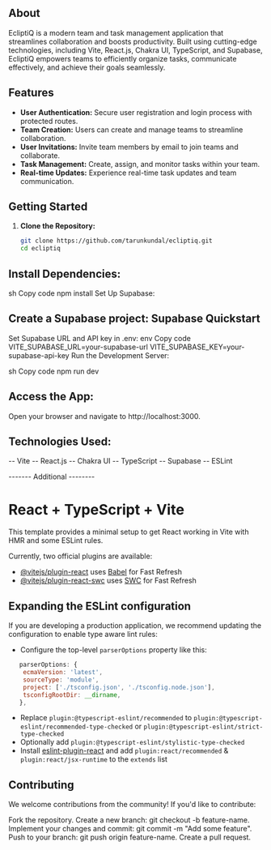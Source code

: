 ## About

EcliptiQ is a modern team and task management application that streamlines collaboration and boosts productivity. Built using cutting-edge technologies, including Vite, React.js, Chakra UI, TypeScript, and Supabase, EcliptiQ empowers teams to efficiently organize tasks, communicate effectively, and achieve their goals seamlessly.

## Features

- **User Authentication:** Secure user registration and login process with protected routes.
- **Team Creation:** Users can create and manage teams to streamline collaboration.
- **User Invitations:** Invite team members by email to join teams and collaborate.
- **Task Management:** Create, assign, and monitor tasks within your team.
- **Real-time Updates:** Experience real-time task updates and team communication.
  
## Getting Started

1. **Clone the Repository:**

   ```sh
   git clone https://github.com/tarunkundal/ecliptiq.git
   cd ecliptiq

## Install Dependencies:
sh
Copy code
npm install
Set Up Supabase:

## Create a Supabase project: Supabase Quickstart
Set Supabase URL and API key in .env:
env
Copy code
VITE_SUPABASE_URL=your-supabase-url
VITE_SUPABASE_KEY=your-supabase-api-key
Run the Development Server:

sh
Copy code
npm run dev

## Access the App:
Open your browser and navigate to http://localhost:3000.

## Technologies Used:
-- Vite
-- React.js
-- Chakra UI
-- TypeScript
-- Supabase
-- ESLint

------- Additional --------
# React + TypeScript + Vite

This template provides a minimal setup to get React working in Vite with HMR and some ESLint rules.

Currently, two official plugins are available:

- [@vitejs/plugin-react](https://github.com/vitejs/vite-plugin-react/blob/main/packages/plugin-react/README.md) uses [Babel](https://babeljs.io/) for Fast Refresh
- [@vitejs/plugin-react-swc](https://github.com/vitejs/vite-plugin-react-swc) uses [SWC](https://swc.rs/) for Fast Refresh

## Expanding the ESLint configuration

If you are developing a production application, we recommend updating the configuration to enable type aware lint rules:

- Configure the top-level `parserOptions` property like this:

```js
   parserOptions: {
    ecmaVersion: 'latest',
    sourceType: 'module',
    project: ['./tsconfig.json', './tsconfig.node.json'],
    tsconfigRootDir: __dirname,
   },
```

- Replace `plugin:@typescript-eslint/recommended` to `plugin:@typescript-eslint/recommended-type-checked` or `plugin:@typescript-eslint/strict-type-checked`
- Optionally add `plugin:@typescript-eslint/stylistic-type-checked`
- Install [eslint-plugin-react](https://github.com/jsx-eslint/eslint-plugin-react) and add `plugin:react/recommended` & `plugin:react/jsx-runtime` to the `extends` list

## Contributing
We welcome contributions from the community! If you'd like to contribute:

Fork the repository.
Create a new branch: git checkout -b feature-name.
Implement your changes and commit: git commit -m "Add some feature".
Push to your branch: git push origin feature-name.
Create a pull request.
